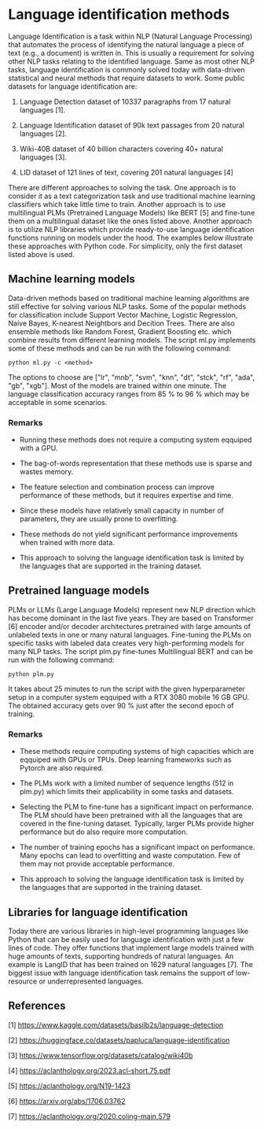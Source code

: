 # Language identification methods

Language Identification is a task within NLP (Natural Language Processing) that automates the process of identifying the natural language a piece of text (e.g., a document) is written in. This is usually a requirement for solving other NLP tasks relating to the identified language. Same as most other NLP tasks, language identification is commonly solved today with data-driven statistical and neural methods that require datasets to work. Some public datasets for language identification are:

1. Language Detection dataset of 10337 paragraphs from 17 natural languages [1].

2. Language Identification dataset of 90k text passages from 20 natural languages [2]. 

3. Wiki-40B dataset of 40 billion characters covering 40+ natural languages [3]. 

4. LID dataset of 121 lines of text, covering 201 natural languages [4]

There are different approaches to solving the task. One approach is to consider it as a text categorization task and use traditional machine learning classifiers which take little time to train. Another approach is to use multilingual PLMs (Pretrained Language Models) like BERT [5] and fine-tune them on a multilingual dataset like the ones listed above. Another approach is to utilize NLP libraries which provide ready-to-use language identification functions running on models under the hood. The examples below illustrate these approaches with Python code. For simplicity, only the first dataset listed above is used.


## Machine learning models

Data-driven methods based on traditional machine learning algorithms are still effective for solving various NLP tasks. Some of the popular methods for classification include Support Vector Machine, Logistic Regression, Naive Bayes, K-nearest Neightbors and Decition Trees. There are also ensemble methods like Random Forest, Gradient Boosting etc. which combine results from different learning models. The script ml.py implements some of these methods and can be run with the following command:

```
python ml.py -c <method>
```

The options to choose are ["lr", "mnb", "svm", "knn", "dt", "stck", "rf", "ada", "gb", "xgb"]. Most of the models are trained within one minute. The language classification accuracy ranges from 85 % to 96 % which may be acceptable in some scenarios.  


### Remarks

* Running these methods does not require a computing system eqquiped with a GPU.

* The bag-of-words representation that these methods use is sparse and wastes memory. 

* The feature selection and combination process can improve performance of these methods, but it requires expertise and time. 

* Since these models have relatively small capacity in number of parameters, they are usually prone to overfitting. 

* These methods do not yield significant performance improvements when trained with more data.

* This approach to solving the language identification task is limited by the languages that are supported in the training dataset. 


## Pretrained language models

PLMs or LLMs (Large Language Models) represent new NLP direction which has become dominant in the last five years. They are based on Transformer [6] encoder and/or decoder architectures pretrained with large amounts of unlabeled texts in one or many natural languages. Fine-tuning the PLMs on specific tasks with labeled data creates very high-performing models for many NLP tasks. The script plm.py fine-tunes Multilingual BERT and can be run with the following command: 

```
python plm.py
```

It takes about 25 minutes to run the script with the given hyperparameter setup in a computer system eqquiped with a RTX 3080 mobile 16 GB GPU. The obtained accuracy gets over 90 % just after the second epoch of training. 


### Remarks

* These methods require computing systems of high capacities which are eqquiped with GPUs or TPUs. Deep learning frameworks such as Pytorch are also required.  

* The PLMs work with a limited number of sequence lengths (512 in plm.py) which limits their applicability in some tasks and datasets.

* Selecting the PLM to fine-tune has a significant impact on performance. The PLM should have been pretrained with all the languages that are covered in the fine-tuning dataset. Typically, larger PLMs provide higher performance but do also require more computation.  

* The number of training epochs has a significant impact on performance. Many epochs can lead to overfitting and waste computation. Few of them may not provide acceptable performance.  

* This approach to solving the language identification task is limited by the languages that are supported in the training dataset. 


## Libraries for language identification

Today there are various libraries in high-level programming languages like Python that can be easily used for language identification with just a few lines of code. They offer functions that implement large models trained with huge amounts of texts, supporting hundreds of natural languages. An example is LangID that has been trained on 1629 natural languages [7]. The biggest issue with language identification task remains the support of low-resource or underrepresented languages.  


## References

[1] https://www.kaggle.com/datasets/basilb2s/language-detection

[2] https://huggingface.co/datasets/papluca/language-identification

[3] https://www.tensorflow.org/datasets/catalog/wiki40b

[4] https://aclanthology.org/2023.acl-short.75.pdf

[5] https://aclanthology.org/N19-1423

[6] https://arxiv.org/abs/1706.03762

[7] https://aclanthology.org/2020.coling-main.579